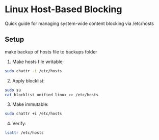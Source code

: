 # Linux Host-Based Blocking

Quick guide for managing system-wide content blocking via /etc/hosts

## Setup


make backup of hosts file to backups folder

1. Make hosts file writable:
```bash
sudo chattr -i /etc/hosts
```

2. Apply blocklist:
```bash
sudo su
cat blocklist_unified_linux >> /etc/hosts
```

3. Make immutable:
```bash
sudo chattr +i /etc/hosts
```

4. Verify:
```bash
lsattr /etc/hosts
```

